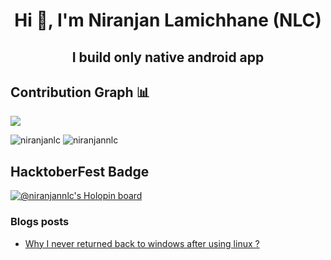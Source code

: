 <h1 align="center">Hi 👋, I'm Niranjan Lamichhane (NLC)</h1>
<h2 align="center">I build only native  android app</h3>
  
## Contribution Graph 📊
<img src="https://activity-graph.herokuapp.com/graph?username=niranjannlc&theme=chartreuse-dark" />
<!-- <img  width = "100%"  src="https://github-readme-stats.vercel.app/api/top-langs?username=niranjannlc&show_icons=true&locale=en&layout=compact" alt="niranjannlc" /> -->
<p float = "left" >
<img  src="https://github-readme-stats.vercel.app/api?username=niranjannlc&show_icons=true&locale=en" alt="niranjanlc" />
<img  src="https://github-readme-streak-stats.herokuapp.com/?user=niranjannlc" alt="niranjannlc" />
</p>

## HacktoberFest Badge  
[![@niranjannlc's Holopin board](https://holopin.me/niranjannlc)](https://holopin.io/@niranjannlc)


### Blogs posts
<!-- BLOG-POST-LIST:START -->
- [Why I never returned back to windows after using linux ?](https://dev.to/niranjannlc/why-i-never-returned-back-to-windows-after-using-linux--8hh)
<!-- BLOG-POST-LIST:END -->


 
